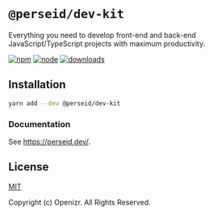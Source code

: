 # `@perseid/dev-kit`

Everything you need to develop front-end and back-end JavaScript/TypeScript projects with maximum productivity.

[![npm](https://img.shields.io/npm/v/@perseid/dev-kit.svg)](https://www.npmjs.com/package/@perseid/dev-kit)
[![node](https://img.shields.io/node/v/@perseid/dev-kit.svg)](https://nodejs.org)
[![downloads](https://img.shields.io/npm/dm/@perseid/dev-kit.svg?style=flat-square)](https://www.npmjs.com/package/@perseid/dev-kit)


## Installation

```bash
yarn add --dev @perseid/dev-kit
```


### Documentation

See https://perseid.dev/.


## License

[MIT](http://opensource.org/licenses/MIT)

Copyright (c) Openizr. All Rights Reserved.
